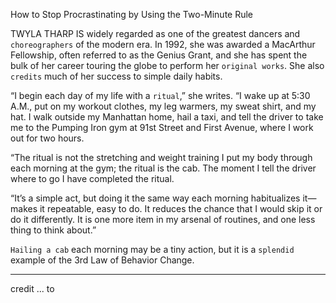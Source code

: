 How to Stop Procrastinating by Using the Two-Minute Rule

TWYLA THARP IS widely regarded as one of the greatest dancers and
`choreographers` of the modern era. In 1992, she was awarded a
MacArthur Fellowship, often referred to as the Genius Grant, and she
has spent the bulk of her career touring the globe to perform her
`original works`. She also `credits` much of her success to simple daily
habits.

“I begin each day of my life with a `ritual`,” she writes. “I wake up at
5:30 A.M., put on my workout clothes, my leg warmers, my sweat
shirt, and my hat. I walk outside my Manhattan home, hail a taxi, and
tell the driver to take me to the Pumping Iron gym at 91st Street and
First Avenue, where I work out for two hours.

“The ritual is not the stretching and weight training I put my body
through each morning at the gym; the ritual is the cab. The moment I
tell the driver where to go I have completed the ritual.

“It’s a simple act, but doing it the same way each morning
habitualizes it—makes it repeatable, easy to do. It reduces the chance
that I would skip it or do it differently. It is one more item in my
arsenal of routines, and one less thing to think about.”

`Hailing a cab` each morning may be a tiny action, but it is a `splendid`
example of the 3rd Law of Behavior Change.

---
credit ... to